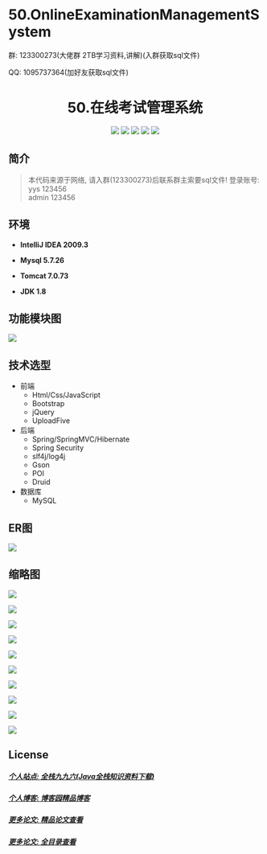 
# 50.OnlineExaminationManagementSystem

<p>群: 123300273(大佬群 2TB学习资料,讲解)(入群获取sql文件)</p>
<p>QQ: 1095737364(加好友获取sql文件)</p>

<p><h1 align="center">50.在线考试管理系统</h1></p>


<p align="center">
	<img src="https://img.shields.io/badge/jdk-1.8-orange.svg"/>
    <img src="https://img.shields.io/badge/spring-5.x-lightgrey.svg"/>
    <img src="https://img.shields.io/badge/springmvc-3.x-blue.svg"/>
    <img src="https://img.shields.io/badge/hibernate-3.x-blue.svg"/>
    <img src="https://img.shields.io/badge/JPA-3.x-blue.svg"/>
</p>

## 简介


> 本代码来源于网络, 请入群(123300273)后联系群主索要sql文件!
> 登录账号: 
> yys 123456  
> admin 123456


## 环境

- <b>IntelliJ IDEA 2009.3</b>

- <b>Mysql 5.7.26</b>

- <b>Tomcat 7.0.73</b>

- <b>JDK 1.8</b>

## 功能模块图
![](https://img2020.cnblogs.com/blog/588112/202110/588112-20211022231239126-1970246175.png)

## 技术选型

* 前端
    * Html/Css/JavaScript
    * Bootstrap
    * jQuery
    * UploadFive
* 后端
    * Spring/SpringMVC/Hibernate
    * Spring Security
    * slf4j/log4j
    * Gson
    * POI
    * Druid
* 数据库
    * MySQL


## ER图
![](https://img2020.cnblogs.com/blog/588112/202110/588112-20211022231611762-1211464264.png)


## 缩略图

![](https://img2020.cnblogs.com/blog/588112/202110/588112-20211022231309665-1344191621.png)

![](https://img2020.cnblogs.com/blog/588112/202110/588112-20211022231313825-1546667687.png)

![](https://img2020.cnblogs.com/blog/588112/202110/588112-20211022231317941-1020418587.png)

![](https://img2020.cnblogs.com/blog/588112/202110/588112-20211022231322098-613850941.png)

![](https://img2020.cnblogs.com/blog/588112/202110/588112-20211022231325563-1276745787.png)

![](https://img2020.cnblogs.com/blog/588112/202110/588112-20211022231329801-146389272.png)

![](https://img2020.cnblogs.com/blog/588112/202110/588112-20211022231336032-1568199541.png)

![](https://img2020.cnblogs.com/blog/588112/202110/588112-20211022231341102-557921544.png)

![](https://img2020.cnblogs.com/blog/588112/202110/588112-20211022231345401-1741642194.png)

![](https://img2020.cnblogs.com/blog/588112/202110/588112-20211022231350913-2010858715.png)

## License

##### [个人站点: 全栈九九六(Java全栈知识资料下载)](https://www.blog996.com/)
##### [个人博客: 博客园精品博客](https://www.cnblogs.com/yysbolg/)
##### [更多论文: 精品论文查看](https://www.cnblogs.com/yysbolg/category/1886262.html)
##### [更多论文: 全目录查看](https://www.blog996.com/md/2021-09-22-1632317852192.html)



